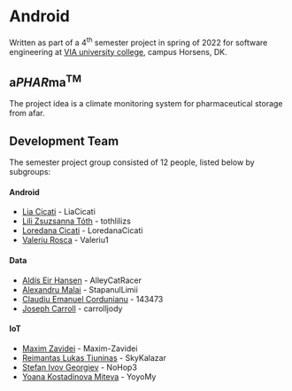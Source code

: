 # Android
Written as part of a 4<sup>th</sup> semester project in spring of 2022 for software engineering at [VIA university college](https://via.dk), campus Horsens, DK.

## a*PHAR*ma<sup>TM</sup>
The project idea is a climate monitoring system for pharmaceutical storage from afar.

## Development Team
The semester project group consisted of 12 people, listed below by subgroups:

#### Android
- [Lia Cicati](https://github.com/LiaCicati) - LiaCicati  
- [Lili Zsuzsanna Tóth](https://github.com/tothlilizs) - tothlilizs  
- [Loredana Cicati](https://github.com/LoredanaCicati) - LoredanaCicati  
- [Valeriu Rosca](https://github.com/Valeriu1) - Valeriu1  

#### Data
- [Aldís Eir Hansen](https://github.com/AlleyCatRacer) - AlleyCatRacer  
- [Alexandru Malai](https://github.com/StapanulLumii) - StapanulLimii  
- [Claudiu Emanuel Cordunianu](https://github.com/143473) - 143473  
- [Joseph Carroll](https://github.com/carrolljody) - carrolljody  

#### IoT
- [Maxim Zavidei](https://github.com/Maxim-Zavidei) - Maxim-Zavidei  
- [Reimantas Lukas Tiuninas](https://github.com/SkyKalazar) - SkyKalazar  
- [Stefan Ivov Georgiev](https://github.com/NoHop3) - NoHop3  
- [Yoana Kostadinova Miteva](https://github.com/YoyoMy) - YoyoMy  
